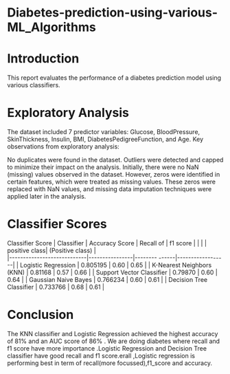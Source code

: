 # Diabetes-prediction-using-various-ML_Algorithms

# Introduction
This report evaluates the performance of a diabetes prediction model using various classifiers.

#  Exploratory Analysis
The dataset included 7 predictor variables: Glucose, BloodPressure, SkinThickness, Insulin, BMI, DiabetesPedigreeFunction, and Age. Key observations from exploratory analysis:

No duplicates were found in the dataset.
Outliers were detected and capped to minimize their impact on the analysis.
Initially, there were no NaN (missing) values observed in the dataset. However, zeros were identified in certain features, which were treated as missing values. These zeros were replaced with NaN values, and missing data imputation techniques were applied later in the analysis.
#  Classifier Scores
Classifier	Score
|       Classifier           | Accuracy Score | Recall of     |  f1 score        |
|                             |                | positive class| (Positive class) |          
|----------------------------|----------------|-------- ------|------------------|
| Logistic Regression        | 0.805195       |  0.60         |   0.65           |
| K-Nearest Neighbors (KNN)  | 0.81168        |  0.57         |   0.66           |
| Support Vector Classifier  | 0.79870        |  0.60         |   0.64           |
| Gaussian Naive Bayes       | 0.766234       |  0.60         |   0.61           |
| Decision Tree Classifier   | 0.733766       |  0.68         |   0.61           |
#   Conclusion
The KNN classifier and Logistic Regression achieved the highest accuracy of 81% and an AUC score of 86% . We are doing diabetes where recall and f1 score have more importance .Logistic Regression and Decision Tree classifier have good recall and f1 score.erall ,Logistic regression is performing best in term of recall(more focussed),f1_score and accuracy.
